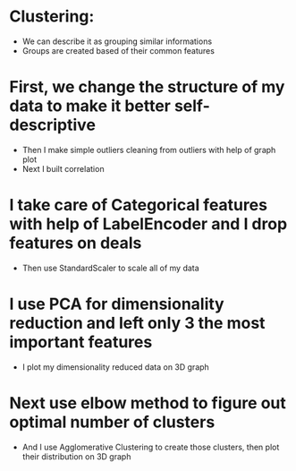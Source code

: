 # Clustering:
* We can describe it as grouping similar informations
* Groups are created based of their common features

# First, we change the structure of my data to make it better self-descriptive
* Then I make simple outliers cleaning from outliers with help of graph plot
* Next I built correlation

# I take care of Categorical features with help of LabelEncoder and I drop features on deals
* Then use StandardScaler to scale all of my data

# I use PCA for dimensionality reduction and left only 3 the most important features
* I plot my dimensionality reduced data on 3D graph

# Next use elbow method to figure out optimal number of clusters
* And I use Agglomerative Clustering to create those clusters, then plot their distribution on 3D graph
